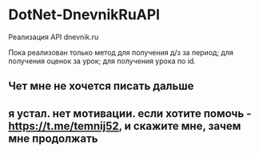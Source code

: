 # DotNet-DnevnikRuAPI
Реализация API dnevnik.ru

Пока реализован только метод для получения д/з за период; для получения оценок за урок; для получения урока по id.
## Чет мне не хочется писать дальше
## я устал. нет мотивации. если хотите помочь - https://t.me/temnij52, и скажите мне, зачем мне продолжать
